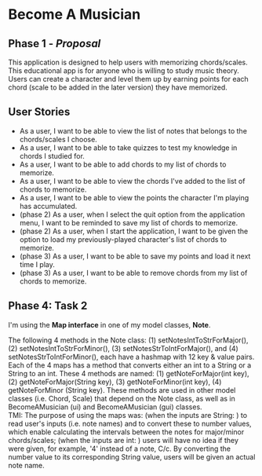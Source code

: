 # Become A Musician

## Phase 1 - *Proposal*

This application is designed to help users with memorizing chords/scales. This educational app is
for anyone who is willing to study music theory. Users can create a character and level them up by earning points for
each chord (scale to be added in the later version) they have memorized.


## User Stories

- As a user, I want to be able to view the list of notes that belongs to the chords/scales I choose.
- As a user, I want to be able to take quizzes to test my knowledge in chords I studied for.
- As a user, I want to be able to add chords to my list of chords to memorize.
- As a user, I want to be able to view the chords I've added to the list of chords to memorize.
- As a user, I want to be able to view the points the character I'm playing has accumulated.
- (phase 2) As a user, when I select the quit option from the application menu, I want to be reminded to save my list of
chords to memorize.
- (phase 2) As a user, when I start the application, I want to be given the option to load my previously-played 
character's list of chords to memorize.
- (phase 3) As a user, I want to be able to save my points and load it next time I play.
- (phase 3) As a user, I want to be able to remove chords from my list of chords to memorize.


## Phase 4: Task 2

I'm using the **Map interface** in one of my model classes, **Note**.

The following 4 methods in the Note class: (1) setNotesIntToStrForMajor(), (2) setNotesIntToStrForMinor(), 
(3) setNotesStrToIntForMajor(), and (4) setNotesStrToIntForMinor(), each have a hashmap with 12 key & value pairs. 
Each of the 4 maps has a method that converts either an int to a String or a String to an int. These 4 methods are 
named: (1) getNoteForMajor(int key), (2) getNoteForMajor(String key), (3) getNoteForMinor(int key), (4) getNoteForMinor
(String key). These methods are used in other model classes (i.e. Chord, Scale) that depend on the Note class, as well 
as in BecomeAMusician (ui) and BecomeAMusician (gui) classes.  
TMI: The purpose of using the maps was: (when the inputs are String: ) to read user's inputs (i.e. note names) and to 
convert these to number values, which enable calculating the intervals between the notes for major/minor chords/scales; 
(when the inputs are int: ) users will have no idea if they were given, for example, '4' instead of a note, C/c. 
By converting the number value to its corresponding String value, users will be given an actual note name.